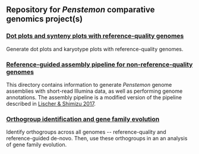 ## Repository for _Penstemon_ comparative genomics project(s)

### [Dot plots and synteny plots with reference-quality genomes](jcvi_dotplot_synteny/)
Generate dot plots and karyotype  plots with reference-quality genomes.

### [Reference-guided assembly pipeline for non-reference-quality genomes](refguided_denovo_assembly/)
This directory contains information to generate _Penstemon_ genome assemblies with short-read Illumina data, as well as performing genome annotations. The assembly pipeline is a modified version of the pipeline described in [Lischer & Shimizu 2017](https://bmcbioinformatics.biomedcentral.com/articles/10.1186/s12859-017-1911-6).

### [Orthogroup identification and gene family evolution](orthofinder_and_cafe)
Identify orthogroups across all genomes -- reference-quality and reference-guided de-novo.
Then, use these orthogroups in an an analysis of gene family evolution.